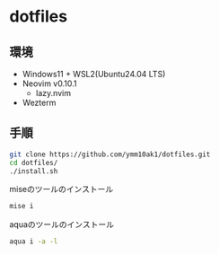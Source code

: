 # dotfiles

## 環境

- Windows11 + WSL2(Ubuntu24.04 LTS)
- Neovim v0.10.1
  - lazy.nvim
- Wezterm

## 手順

```sh
git clone https://github.com/ymm10ak1/dotfiles.git
cd dotfiles/
./install.sh
```

miseのツールのインストール

```sh
mise i
```

aquaのツールのインストール

```sh
aqua i -a -l
```
